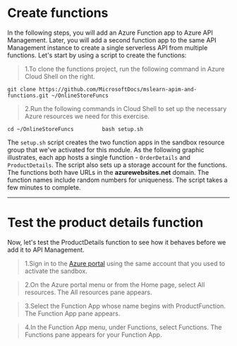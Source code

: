 # Create functions

In the following steps, you will add an Azure Function app to Azure API Management. Later, you will add a second function app to the same API Management instance to create a single serverless API from multiple functions. Let's start by using a script to create the functions:

>1.To clone the functions project, run the following command in Azure Cloud Shell on the right.

`git clone https://github.com/MicrosoftDocs/mslearn-apim-and-functions.git ~/OnlineStoreFuncs`

>2.Run the following commands in Cloud Shell to set up the necessary Azure resources we need for this exercise.

`cd ~/OnlineStoreFuncs        
bash setup.sh`

The `setup.sh` script creates the two function apps in the sandbox resource group that we've activated for this module. As the following graphic illustrates, each app hosts a single function - `OrderDetails` and `ProductDetails`. The script also sets up a storage account for the functions. The functions both have URLs in the **azurewebsites.net** domain. The function names include random numbers for uniqueness. The script takes a few minutes to complete.

<hr>

# Test the product details function

Now, let's test the ProductDetails function to see how it behaves before we add it to API Management.

>1.Sign in to the [Azure portal](https://portal.azure.com/learn.docs.microsoft.com) using the same account that you used to activate the sandbox.       

>2.On the Azure portal menu or from the Home page, select All resources. The All resources pane appears.

>3.Select the Function App whose name begins with ProductFunction. The Function App pane appears.

>4.In the Function App menu, under Functions, select Functions. The Functions pane appears for your Function App.






